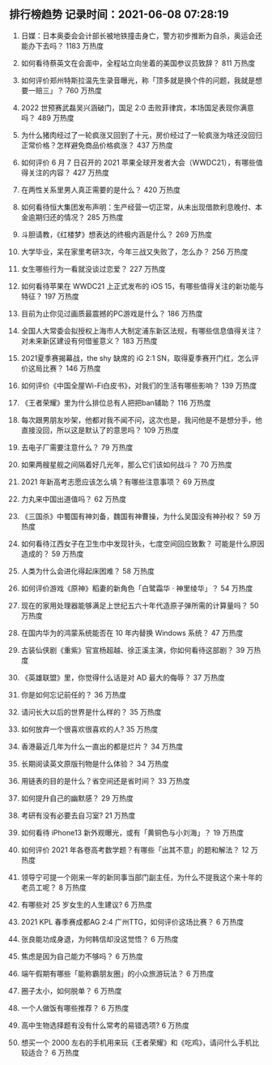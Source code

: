 
## 排行榜趋势 记录时间：2021-06-08 07:28:19
  
  1. 日媒：日本奥委会会计部长被地铁撞击身亡，警方初步推断为自杀，奥运会还能办下去吗？ 1183 万热度
    
  2. 如何看待蔡英文在会面中，全程站立向坐着的美国参议员致辞？ 811 万热度
    
  3. 如何评价郑州特斯拉温先生录音曝光，称「顶多就是换个件的问题，我就是想要一赔三」？ 760 万热度
    
  4. 2022 世预赛武磊吴兴涵破门，国足 2:0 击败菲律宾，本场国足表现你满意吗？ 489 万热度
    
  5. 为什么猪肉经过了一轮疯涨又回到了十元，房价经过了一轮疯涨为啥还没回归正常价格？怎样避免商品价格疯涨？ 437 万热度
    
  6. 如何评价 6 月 7 日召开的 2021 苹果全球开发者大会（WWDC21），有哪些值得关注的内容？ 427 万热度
    
  7. 在两性关系里男人真正需要的是什么？ 420 万热度
    
  8. 如何看待恒大集团发布声明：生产经营一切正常，从未出现借款利息晚付、本金逾期归还的情况？ 285 万热度
    
  9. 斗胆请教，《红楼梦》想表达的终极内涵是什么？ 269 万热度
    
  10. 大学毕业，呆在家里考研3次，今年三战又失败了，怎么办？ 256 万热度
    
  11. 女生哪些行为一看就没谈过恋爱？ 227 万热度
    
  12. 如何看待苹果在 WWDC21 上正式发布的 iOS 15，有哪些值得关注的新功能与特征？ 197 万热度
    
  13. 目前为止你见过画质最震撼的PC游戏是什么？ 186 万热度
    
  14. 全国人大常委会拟授权上海市人大制定浦东新区法规，有哪些信息值得关注？对未来新区建设有何借鉴意义？ 183 万热度
    
  15. 2021夏季赛揭幕战，the shy 缺席的 iG 2:1 SN，取得夏季赛开门红，怎么评价这局比赛？ 146 万热度
    
  16. 如何评价《中国全屋Wi-Fi白皮书》，对我们的生活有哪些影响？ 139 万热度
    
  17. 《王者荣耀》里为什么排位总有人把把ban辅助？ 116 万热度
    
  18. 每次跟男朋友吵架，他都对我不闻不问，这次也是，我问他是不是想分手，他直接没回，所以这是默认了的意思吗？ 109 万热度
    
  19. 去电子厂需要注意什么？ 79 万热度
    
  20. 如果两艘星舰之间隔着好几光年，那么它们该如何战斗？ 70 万热度
    
  21. 2021 年新高考志愿应该怎么填？有哪些注意事项？ 69 万热度
    
  22. 力丸来中国出道值吗？ 62 万热度
    
  23. 《三国杀》中蜀国有神刘备，魏国有神曹操，为什么吴国没有神孙权？ 59 万热度
    
  24. 如何看待江西女子在卫生巾中发现针头，七度空间回应致歉？ 可能是什么原因造成的？ 59 万热度
    
  25. 人类为什么会进化得起床困难？ 58 万热度
    
  26. 如何评价游戏《原神》稻妻的新角色「白鹭霜华 · 神里绫华」？ 54 万热度
    
  27. 现在的家用处理器能够满足上世纪五六十年代造原子弹所需的计算量吗？ 50 万热度
    
  28. 在国内华为的鸿蒙系统能否在 10 年内替换 Windows 系统？ 47 万热度
    
  29. 古装仙侠剧《重紫》官宣杨超越、徐正溪主演，你如何看待这部剧？ 39 万热度
    
  30. 《英雄联盟》里，你觉得什么话是对 AD 最大的侮辱？ 37 万热度
    
  31. 你是如何忘记前任的？ 36 万热度
    
  32. 请问长大以后的世界是什么样的？ 35 万热度
    
  33. 如何放弃一个很喜欢很喜欢的人? 35 万热度
    
  34. 香港最近几年为什么一直出的都是烂片？ 34 万热度
    
  35. 长期阅读英文原版刊物是什么体验？ 34 万热度
    
  36. 用链表的目的是什么？省空间还是省时间？ 33 万热度
    
  37. 如何提升自己的幽默感？ 29 万热度
    
  38. 考研有没有必要去自习室? 21 万热度
    
  39. 如何看待 iPhone13 新外观曝光，或有「黄铜色与小刘海」？ 19 万热度
    
  40. 如何评价 2021 年各卷高考数学题？有哪些「出其不意」的题和解法？ 12 万热度
    
  41. 领导宁可提一个刚来一年的新同事当部门副主任，为什么不提我这个来十年的老员工呢？ 8 万热度
    
  42. 有哪些对 25 岁女生的人生建议? 6 万热度
    
  43. 2021 KPL 春季赛成都AG 2:4 广州TTG，如何评价这场比赛？ 6 万热度
    
  44. 张良能功成身退，为何韩信却没这觉悟？ 6 万热度
    
  45. 焦虑是因为自己能力不够吗？ 6 万热度
    
  46. 端午假期有哪些「能称霸朋友圈」的小众旅游玩法？ 6 万热度
    
  47. 圈子太小，如何脱单？ 6 万热度
    
  48. 一个人做饭有哪些推荐？ 6 万热度
    
  49. 高中生物选择题有没有什么常考的易错选项? 6 万热度
    
  50. 想买一个 2000 左右的手机用来玩《王者荣耀》和《吃鸡》，请问什么手机比较适合？ 6 万热度
    